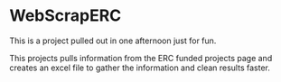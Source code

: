 # WebScrapERC

This is a project pulled out in one afternoon just for fun.

This projects pulls information from the ERC funded projects page and creates an 
excel file to gather the information and clean results faster.
